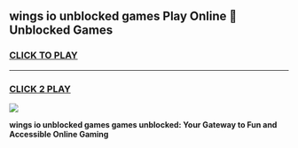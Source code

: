 
## wings io unblocked games Play Online 👋 Unblocked Games
<h3>
<a href="https://premium.freeplayer.one?title=wings_io_unblocked_games&ref=19F">CLICK TO PLAY</a></h3>
<hr>

<h3>
<a href="https://premium.freeplayer.one?title=wings_io_unblocked_games&ref=19F">CLICK 2 PLAY</a>
  
</h3>

<a href="https://premium.freeplayer.one?title=wings_io_unblocked_games&ref=19F"><img src="https://clearcache.store/games.png"></a>


**wings io unblocked games games unblocked: Your Gateway to Fun and Accessible Online Gaming**
